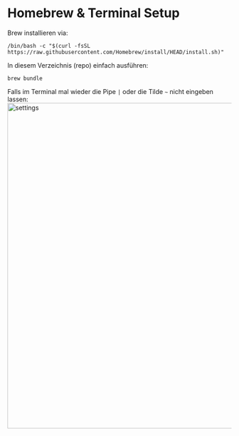 # Homebrew & Terminal Setup

Brew installieren via:
```
/bin/bash -c "$(curl -fsSL https://raw.githubusercontent.com/Homebrew/install/HEAD/install.sh)"
```

In diesem Verzeichnis (repo) einfach ausführen: 
```
brew bundle
```

Falls im Terminal mal wieder die Pipe `|` oder die Tilde `~` nicht eingeben lassen: 
<img width="731" alt="settings" src="https://user-images.githubusercontent.com/47379999/129586329-a7e7e2cd-17ee-4041-a899-2ff1e58239c2.png">
